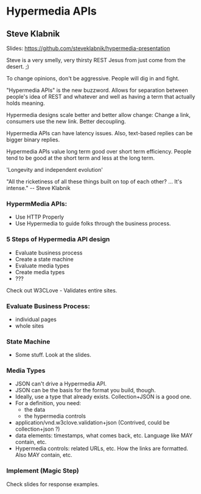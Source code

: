 # Hypermedia APIs
## Steve Klabnik
Slides: https://github.com/steveklabnik/hypermedia-presentation

Steve is a very smelly, very thirsty REST Jesus from just come from the desert.
;)

To change opinions, don't be aggressive. People will dig in and fight.

"Hypermedia APIs" is the new buzzword. Allows for separation between people's
idea of REST and whatever and well as having a term that actually holds meaning.

Hypermedia designs scale better and better allow change: Change a link,
consumers use the new link. Better decoupling.

Hypermedia APIs can have latency issues. Also, text-based replies can be bigger
binary replies.

Hypermedia APIs value long term good over short term efficiency. People tend to
be good at the short term and less at the long term.

'Longevity and independent evolution'

"All the ricketiness of all these things built on top of each other? ... It's
intense." -- Steve Klabnik

### HypermMedia APIs:
  * Use HTTP Properly
  * Use Hypermedia to guide folks through the business process.

### 5 Steps of Hypermedia API design
  * Evaluate business process
  * Create a state machine
  * Evaluate media types
  * Create media types
  * ???

Check out W3CLove - Validates entire sites.

### Evaluate Business Process:

* individual pages
* whole sites

### State Machine

* Some stuff. Look at the slides.

### Media Types

* JSON can't drive a Hypermedia API.
* JSON can be the basis for the format you build, though.
* Ideally, use a type that already exists. Collection+JSON is a good one.
* For a definition, you need:
  * the data
  * the hypermedia controls
* application/vnd.w3clove.validation+json (Contrived, could be
  collection+json ?)
* data elements: timestamps, what comes back, etc. Language like MAY contain,
  etc.
* Hypermedia controls: related URLs, etc. How the links are formatted. Also MAY
  contain, etc.

### Implement (Magic Step)

Check slides for response examples.
